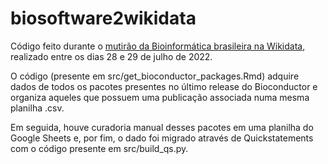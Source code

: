 # biosoftware2wikidata

Código feito durante o [mutirão da Bioinformática brasileira na Wikidata](https://www.wikidata.org/wiki/Wikidata:WikiProject_Scholia/Bioinform%C3%A1tica_brasileira), realizado entre os dias 28 e 29 de julho de 2022.

O código (presente em src/get_bioconductor_packages.Rmd) adquire dados de todos os pacotes presentes no
último release do Bioconductor e organiza aqueles que possuem uma publicação associada numa mesma planilha .csv.

Em seguida, houve curadoria manual desses pacotes em uma planilha do Google Sheets e, por fim, o dado foi migrado através de Quickstatements com o código presente em src/build_qs.py.
